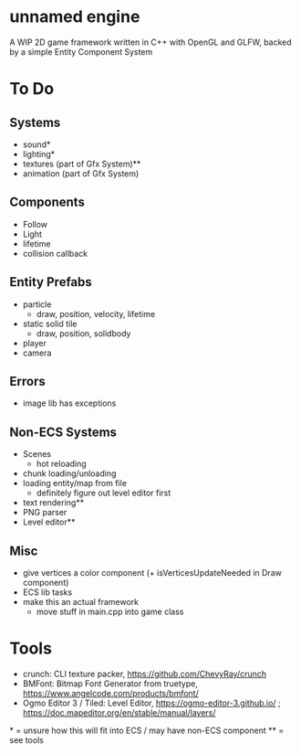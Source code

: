 # unnamed engine
A WIP 2D game framework written in C++ with OpenGL and GLFW, backed by a simple Entity Component System

# To Do 
## Systems
- sound\*
- lighting\*
- textures (part of Gfx System)\*\*
- animation (part of Gfx System)

## Components
- Follow
- Light 
- lifetime
- collision callback

## Entity Prefabs
- particle
    - draw, position, velocity, lifetime
- static solid tile
    - draw, position, solidbody
- player
- camera

## Errors
- image lib has exceptions

## Non-ECS Systems
- Scenes
    - hot reloading
- chunk loading/unloading
- loading entity/map from file
    - definitely figure out level editor first
- text rendering\*\*
- PNG parser 
- Level editor\*\*

## Misc
- give vertices a color component (+ isVerticesUpdateNeeded in Draw component)
- ECS lib tasks
- make this an actual framework 
    - move stuff in main.cpp into game class

# Tools 
- crunch: CLI texture packer, https://github.com/ChevyRay/crunch
- BMFont: Bitmap Font Generator from truetype, https://www.angelcode.com/products/bmfont/
- Ogmo Editor 3 / Tiled: Level Editor, https://ogmo-editor-3.github.io/ ; https://doc.mapeditor.org/en/stable/manual/layers/


\* = unsure how this will fit into ECS / may have non-ECS component
\*\* = see tools
